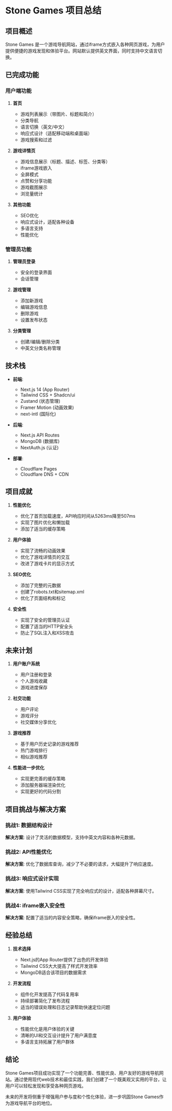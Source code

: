 # Stone Games 项目总结

## 项目概述

Stone Games 是一个游戏导航网站，通过iframe方式嵌入各种网页游戏，为用户提供便捷的游戏发现和体验平台。网站默认提供英文界面，同时支持中文语言切换。

## 已完成功能

### 用户端功能

1. **首页**
   - 游戏列表展示（带图片、标题和简介）
   - 分类导航
   - 语言切换（英文/中文）
   - 响应式设计（适配移动端和桌面端）
   - 游戏搜索和过滤

2. **游戏详情页**
   - 游戏信息展示（标题、描述、标签、分类等）
   - iframe游戏嵌入
   - 全屏模式
   - 点赞和分享功能
   - 游戏截图展示
   - 浏览量统计

3. **其他功能**
   - SEO优化
   - 响应式设计，适配各种设备
   - 多语言支持
   - 性能优化

### 管理员功能

1. **管理员登录**
   - 安全的登录界面
   - 会话管理

2. **游戏管理**
   - 添加新游戏
   - 编辑游戏信息
   - 删除游戏
   - 设置发布状态

3. **分类管理**
   - 创建/编辑/删除分类
   - 中英文分类名称管理

## 技术栈

- **前端**:
  - Next.js 14 (App Router)
  - Tailwind CSS + Shadcn/ui
  - Zustand (状态管理)
  - Framer Motion (动画效果)
  - next-intl (国际化)

- **后端**:
  - Next.js API Routes
  - MongoDB (数据库)
  - NextAuth.js (认证)

- **部署**:
  - Cloudflare Pages
  - Cloudflare DNS + CDN

## 项目成就

1. **性能优化**
   - 优化了首页加载速度，API响应时间从5263ms降至507ms
   - 实现了图片优化和懒加载
   - 添加了适当的缓存策略

2. **用户体验**
   - 实现了流畅的动画效果
   - 优化了游戏详情页的交互
   - 改进了游戏卡片的显示方式

3. **SEO优化**
   - 添加了完整的元数据
   - 创建了robots.txt和sitemap.xml
   - 优化了页面结构和标记

4. **安全性**
   - 实现了安全的管理员认证
   - 配置了适当的HTTP安全头
   - 防止了SQL注入和XSS攻击

## 未来计划

1. **用户账户系统**
   - 用户注册和登录
   - 个人游戏收藏
   - 游戏进度保存

2. **社交功能**
   - 用户评论
   - 游戏评分
   - 社交媒体分享优化

3. **游戏推荐**
   - 基于用户历史记录的游戏推荐
   - 热门游戏排行
   - 相似游戏推荐

4. **性能进一步优化**
   - 实现更完善的缓存策略
   - 添加服务器端渲染优化
   - 实现更好的代码分割

## 项目挑战与解决方案

### 挑战1: 数据结构设计
**解决方案**: 设计了灵活的数据模型，支持中英文内容和各种元数据。

### 挑战2: API性能优化
**解决方案**: 优化了数据库查询，减少了不必要的请求，大幅提升了响应速度。

### 挑战3: 响应式设计实现
**解决方案**: 使用Tailwind CSS实现了完全响应式的设计，适配各种屏幕尺寸。

### 挑战4: iframe嵌入安全性
**解决方案**: 配置了适当的内容安全策略，确保iframe嵌入的安全性。

## 经验总结

1. **技术选择**
   - Next.js的App Router提供了出色的开发体验
   - Tailwind CSS大大提高了样式开发效率
   - MongoDB适合该项目的数据需求

2. **开发流程**
   - 组件化开发提高了代码复用率
   - 持续部署简化了发布流程
   - 适当的错误处理和日志记录帮助快速定位问题

3. **用户体验**
   - 性能优化是用户体验的关键
   - 清晰的UI和交互设计提升了用户满意度
   - 多语言支持拓展了用户群体

## 结论

Stone Games项目成功实现了一个功能完善、性能优良、用户友好的游戏导航网站。通过使用现代web技术和最佳实践，我们创建了一个既美观又实用的平台，让用户可以轻松发现和享受各种网页游戏。

未来的开发将侧重于增强用户参与度和个性化体验，进一步巩固Stone Games作为游戏导航平台的地位。 